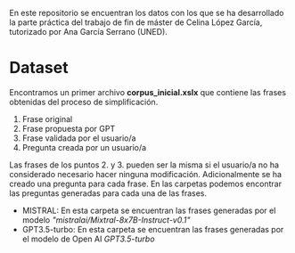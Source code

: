 
En este repositorio se encuentran los datos con los que se ha desarrollado la parte práctica del trabajo de fin de máster de Celina López García, tutorizado por Ana García Serrano (UNED).


# Dataset

Encontramos un primer archivo **corpus_inicial.xslx** que contiene las frases obtenidas del proceso de simplificación. 

1. Frase original
2. Frase propuesta por GPT
3. Frase validada por el usuario/a
4. Pregunta creada por un usuario/a

Las frases de los puntos 2. y 3. pueden ser la misma si el usuario/a no ha considerado necesario hacer ninguna modificación.
Adicionalmente se ha creado una pregunta para cada frase. En las carpetas podemos encontrar las preguntas generadas para cada una de las frases.

 - MISTRAL: En esta carpeta se encuentran las frases generadas por el modelo _"mistralai/Mixtral-8x7B-Instruct-v0.1"_
 - GPT3.5-turbo: En esta carpeta se encuentran las frases generadas por el modelo de Open AI _GPT3.5-turbo_
